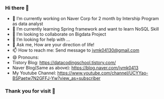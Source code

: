 ### Hi there 👋

<!--
**jooyounghun/jooyounghun** is a ✨ _special_ ✨ repository because its `README.md` (this file) appears on your GitHub profile.

Here are some ideas to get you started:
-->

- 🔭 I’m currently working on Naver Corp for 2 month by Intership Program as data analyst
- 🌱 I’m currently learning Spring framework and want to learn NoSQL Skill
- 👯 I’m looking to collaborate on Bigdata Project
- 🤔 I’m looking for help with ...
- 💬 Ask me, How are your direction of life!
- 📫 How to reach me: Send message to jymk04130@gmail.com
- 😄 Pronouns:
- Tistory Blog: https://datacodingschool.tistory.com/
- Naver Blog(Same as above): https://blog.naver.com/jymk0413
- My Youtube Channel: https://www.youtube.com/channel/UCYYao-BSPaetw7N2GFFJ-Yw?view_as=subscriber


### Thank you for visit 👋
